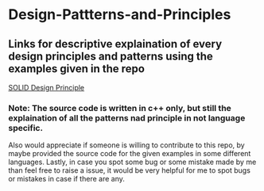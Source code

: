 # Design-Pattterns-and-Principles
## Links for descriptive explaination of every design principles and patterns using the examples given in the repo
[SOLID Design Principle](https://www.evernote.com/shard/s521/sh/cb75fd39-71d4-928f-b205-de0092f6a54c/faaiKd73fVrBSpdgg9CBEZc577IhmcQxzKl1NEsdeimFxBSjTyGh3vx1tA)

### Note: The source code is written in c++ only, but still the explaination of all the patterns nad principle in not language specific.
Also would appreciate if someone is willing to contribute to this repo, by maybe provided the source code for the given examples in some different languages. Lastly, in case you spot some bug or some mistake made by me than feel free to raise a issue, it would be very helpful for me to spot bugs or mistakes in case if there are any.
